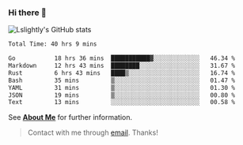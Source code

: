### Hi there 👋

![Lslightly's GitHub stats](https://github-readme-stats.vercel.app/api?username=lslightly&show_icons=true&theme=transparent)

<!--START_SECTION:waka-->

```txt
Total Time: 40 hrs 9 mins

Go           18 hrs 36 mins  ███████████▓░░░░░░░░░░░░░   46.34 %
Markdown     12 hrs 43 mins  ████████░░░░░░░░░░░░░░░░░   31.67 %
Rust         6 hrs 43 mins   ████▒░░░░░░░░░░░░░░░░░░░░   16.74 %
Bash         35 mins         ▒░░░░░░░░░░░░░░░░░░░░░░░░   01.47 %
YAML         31 mins         ▒░░░░░░░░░░░░░░░░░░░░░░░░   01.30 %
JSON         19 mins         ▒░░░░░░░░░░░░░░░░░░░░░░░░   00.80 %
Text         13 mins         ░░░░░░░░░░░░░░░░░░░░░░░░░   00.58 %
```

<!--END_SECTION:waka-->

See [**About Me**](https://lslightly.github.io/about) for further information.

> Contact with me through [email](mailto:lqw332664203@mail.ustc.edu.cn). Thanks!
